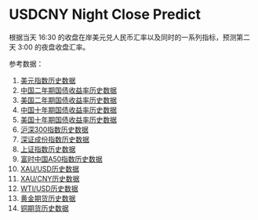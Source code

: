 # USDCNY Night Close Predict

根据当天 16:30 的收盘在岸美元兑人民币汇率以及同时的一系列指标，预测第二天 3:00 的夜盘收盘汇率。

参考数据：

1. [美元指数历史数据](https://cn.investing.com/indices/usdollar-historical-data)
2. [中国二年期国债收益率历史数据](https://cn.investing.com/rates-bonds/china-2-year-bond-yield-historical-data)
3. [美国二年期国债收益率历史数据](https://cn.investing.com/rates-bonds/u.s.-2-year-bond-yield-historical-data)
4. [中国十年期国债收益率历史数据](https://cn.investing.com/rates-bonds/china-10-year-bond-yield-historical-data)
5. [美国十年期国债收益率历史数据](https://cn.investing.com/rates-bonds/u.s.-10-year-bond-yield-historical-data)
6. [沪深300指数历史数据](https://cn.investing.com/indices/csi300-historical-data)
7. [深证成份指数历史数据](https://cn.investing.com/indices/szse-component-historical-data)
8. [上证指数历史数据](https://cn.investing.com/indices/shanghai-composite-historical-data)
9. [富时中国A50指数历史数据](https://cn.investing.com/indices/ftse-china-a50-historical-data)
10. [XAU/USD历史数据](https://cn.investing.com/currencies/xau-usd-historical-data)
11. [XAU/CNY历史数据](https://cn.investing.com/currencies/xau-cny-historical-data)
12. [WTI/USD历史数据](https://cn.investing.com/currencies/wti-usd-historical-data)
13. [黄金期货历史数据](https://cn.investing.com/commodities/gold-historical-data)
14. [铜期货历史数据](https://cn.investing.com/commodities/copper-historical-data)
